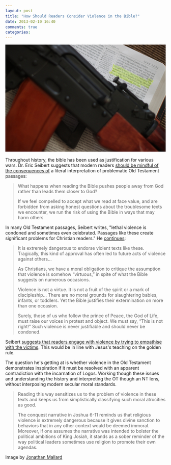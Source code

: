 ```yaml
---
layout: post
title: "How Should Readers Consider Violence in the Bible?"
date: 2013-02-10 16:40
comments: true
categories: 
---
```


![Bible used to justify weapons today](/images/bible-gun.jpg)

Throughout history, the bible has been used as justification for various wars. Dr. Eric Seibert suggests that modern readers [should be mindful of the consequences of][enns1] a literal interpretation of problematic Old Testament passages:

[enns1]:http://www.patheos.com/blogs/peterenns/2013/02/when-the-good-book-is-bad-challenging-the-bibles-violent-portrayals-of-god/
> What happens when reading the Bible pushes people away from God rather than leads them closer to God?
>
>If we feel compelled to accept what we read at face value, and are forbidden from asking honest questions about the troublesome texts we encounter, we run the risk of using the Bible in ways that may harm others

In many Old Testament passages, Seibert writes, "lethal violence is condoned and sometimes even celebrated.  Passages like these create significant problems for Christian readers." He [continues][enns2]:

[enns2]:http://www.patheos.com/blogs/peterenns/2013/02/when-the-bible-sanctions-violence-must-we/
>It is extremely dangerous to endorse violent texts like these. Tragically, this kind of approval has often led to future acts of violence against others...
>
>As Christians, we have a moral obligation to critique the assumption that violence is somehow “virtuous,” in spite of what the Bible suggests on numerous occasions.
>
>Violence is not a virtue. It is not a fruit of the spirit or a mark of discipleship... There are no moral grounds for slaughtering babies, infants, or toddlers. Yet the Bible justifies their extermination on more than one occasion.
>
>Surely, those of us who follow the prince of Peace, the God of Life, must raise our voices in protest and object. We must say, “This is not right!” Such violence is never justifiable and should never be condoned.

[enns3]:http://www.patheos.com/blogs/peterenns/2013/02/learning-to-read-the-bible-nonviolently/
Seibert [suggests that readers engage with violence by trying to empathise with the victims][enns3]. This would be in line with Jesus's teaching on the golden rule.

The question he's getting at is whether violence in the Old Testament demonstrates inspiration if it must be resolved with an apparent contradiction with the incarnation of Logos. Working though these issues and understanding the history and interpreting the OT though an NT lens, without interposing modern secular moral standards.

>Reading this way sensitizes us to the problem of violence in these texts and keeps us from simplistically classifying such moral atrocities as good.
>
>The conquest narrative in Joshua 6-11 reminds us that religious violence is extremely dangerous because it gives divine sanction to behaviors that in any other context would be deemed immoral. Moreover, if one assumes the narrative was intended to bolster the political ambitions of King Josiah, it stands as a sober reminder of the way political leaders sometimes use religion to promote their own agendas.

[mallard]:https://secure.flickr.com/photos/mallard10/4737313420/
Image by [Jonathan Mallard][mallard]
